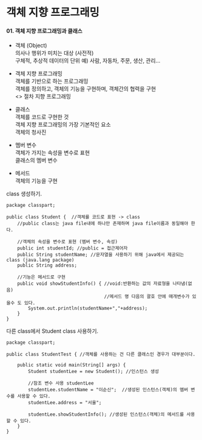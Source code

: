# 객체 지향 프로그래밍

#### 01. 객체 지향 프로그래밍과 클래스

* 객체 (Object)   
의사나 행위가 미치는 대상 (사전적)    
구체적, 추상적 데이터의 단위
예) 사람, 자동차, 주문, 생산, 관리...   

* 객체 지향 프로그래밍   
객체를 기반으로 하는 프로그래밍   
객체를 정의하고, 객체의 기능을 구현하며, 객체간의 협력을 구현     
<> 절차 지향 프로그래밍      

* 클래스   
객체를 코드로 구현한 것   
객체 지향 프로그래밍의 가장 기본적인 요소     
객체의 청사진     

* 멤버 변수     
객체가 가지는 속성을 변수로 표현  
클래스의 멤버 변수

* 메서드   
객체의 기능을 구현  

class 생성하기.
```
package classpart;

public class Student {  //객체를 코드로 표현 -> class
    //public class는 java file내에 하나만 존재하며 java file이름과 동일해야 한다.

    //객체의 속성을 변수로 표현 (멤버 변수, 속성)
    public int studentId; //public = 접근제어자
    public String studentName; //문자열을 사용하기 위해 java에서 제공되는 class (java.lang package)
    public String address;

    //기능은 메서드로 구현
    public void showStudentInfo() { //void:반환하는 값의 자료형을 나타냄(없음)
                                    //메서드 명 다음의 괄호 안에 매개변수가 있을수 도 있다.
        System.out.println(studentName+","+address);
    }
}

```

다른 class에서 Student class 사용하기.
```
package classpart;

public class StudentTest { //객체를 사용하는 건 다른 클래스인 경우가 대부분이다.

    public static void main(String[] args) {
        Student studentLee = new Student(); //인스턴스 생성

        //참조 변수 사용 studentLee
        studentLee.studentName = "이순신";  //생성된 인스턴스(객체)의 멤버 변수를 사용할 수 있다.
        studentLee.address = "서울";

        studentLee.showStudentInfo(); //생성된 인스턴스(객체)의 메서드를 사용할 수 있다.
    }
}

```
    
    